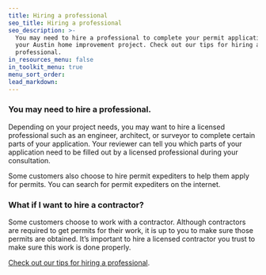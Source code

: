 ```yaml
---
title: Hiring a professional
seo_title: Hiring a professional
seo_description: >-
  You may need to hire a professional to complete your permit application for
  your Austin home improvement project. Check out our tips for hiring a
  professional.
in_resources_menu: false
in_toolkit_menu: true
menu_sort_order:
lead_markdown:
---
```



### You may need to hire a professional.

Depending on your project needs, you may want to hire a licensed professional such as an engineer, architect, or surveyor to complete certain parts of your application. Your reviewer can tell you which parts of your application need to be filled out by a licensed professional during your consultation.

Some customers also choose to hire permit expediters to help them apply for permits. You can search for permit expediters on the internet.

### What if I want to hire a contractor?

Some customers choose to work with a contractor. Although contractors are required to get permits for their work, it is up to you to make sure those permits are obtained. It’s important to hire a licensed contractor you trust to make sure this work is done properly.

[Check out our tips for hiring a professional](https://austintexas.gov/page/how-select-contractor).